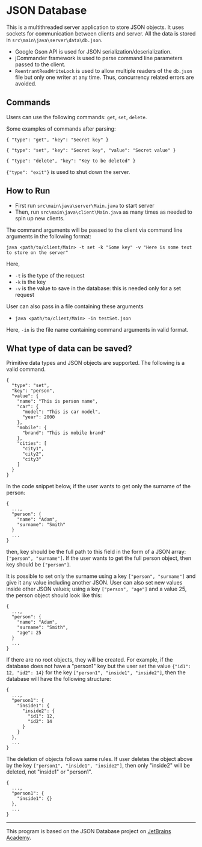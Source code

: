 # JSON Database

This is a multithreaded server application to store JSON objects. It uses sockets for communication between clients and
server. All the data is stored in `src\main\java\server\data\db.json`.

- Google Gson API is used for JSON serialization/deserialization.
- jCommander framework is used to parse command line parameters passed to the client.
- `ReentrantReadWriteLock` is used to allow multiple readers of the `db.json`
  file but only one writer at any time. Thus, concurrency related errors are avoided.

## Commands

Users can use the following commands: `get`, `set`, `delete`.

Some examples of commands after parsing:

`{ "type": "get", "key": "Secret key" }`

`{ "type": "set", "key": "Secret key", "value": "Secret value" }`

`{ "type": "delete", "key": "Key to be deleted" }`

`{"type": "exit"}` is used to shut down the server.

## How to Run

- First run `src\main\java\server\Main.java` to start server
- Then, run `src\main\java\client\Main.java` as many times as needed to spin up new clients.

The command arguments will be passed to the client via command line arguments in the following format:

`java <path/to/client/Main> -t set -k "Some key" -v "Here is some text to store on the server"`

Here,

- `-t` is the type of the request
- `-k` is the key
- `-v` is the value to save in the database: this is needed only for a set request

User can also pass in a file containing these arguments

- `java <path/to/client/Main> -in testSet.json`

Here, `-in` is the file name containing command arguments in valid format.

## What type of data can be saved?

Primitive data types and JSON objects are supported. The following is a valid command.

```
{
  "type": "set",
  "key": "person",
  "value": {
    "name": "This is person name",
    "car": {
      "model": "This is car model",
      "year": 2000
    },
    "mobile": {
      "brand": "This is mobile brand"
    },
    "cities": [
      "city1",
      "city2",
      "city3"
    ]
  }
}
```

In the code snippet below, if the user wants to get only the surname of the person:

```
{
  ...,
  "person": {
    "name": "Adam",
    "surname": "Smith"
  }
  ...
}
```

then, key should be the full path to this field in the form of a JSON array: `["person", "surname"]`. If the user wants
to get the full person object, then key should be `["person"]`.

It is possible to set only the surname using a key `["person", "surname"]` and give it any value including another JSON.
User can also set new values inside other JSON values; using a key `["person", "age"]` and a value 25, the person
object should look like this:

```
{
  ...,
  "person": {
    "name": "Adam",
    "surname": "Smith",
    "age": 25
  }
  ...
}
```

If there are no root objects, they will be created. For example, if the database does not have a "person1"
key but the user set the value `{"id1": 12, "id2": 14}` for the key `["person1", "inside1", "inside2"]`, then
the database will have the following structure:

```
{
  ...,
  "person1": {
    "inside1": {
      "inside2": {
        "id1": 12,
        "id2": 14
      }
    }
  },
  ...
}
```

The deletion of objects follows same rules. If user deletes the object above by the
key `["person1", "inside1", "inside2"]`, then only "inside2" will be deleted, not "inside1" or "person1".

```
{
  ...,
  "person1": {
    "inside1": {}
  },
  ...
}
```

---

This program is based on the JSON Database project on [JetBrains Academy](https://hyperskill.org).
